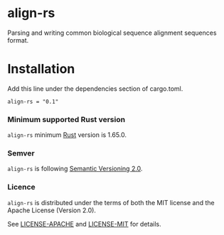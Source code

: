 # align-rs

Parsing and writing common biological sequence alignment sequences format.


# Installation

Add this line under the dependencies section of cargo.toml.

```
align-rs = "0.1"
```

### Minimum supported Rust version
`align-rs` minimum [Rust](https://www.rust-lang.org/) version is 1.65.0.

### Semver
`align-rs` is following [Semantic Versioning 2.0](https://semver.org/).

### Licence
`align-rs` is distributed under the terms of both the MIT license and the Apache License (Version 2.0).

See [LICENSE-APACHE](https://github.com/Ebedthan/align-rs/blob/main/LICENSE-APACHE) and [LICENSE-MIT](https://github.com/Ebedthan/align-rs/blob/main/LICENSE-MIT) for details.